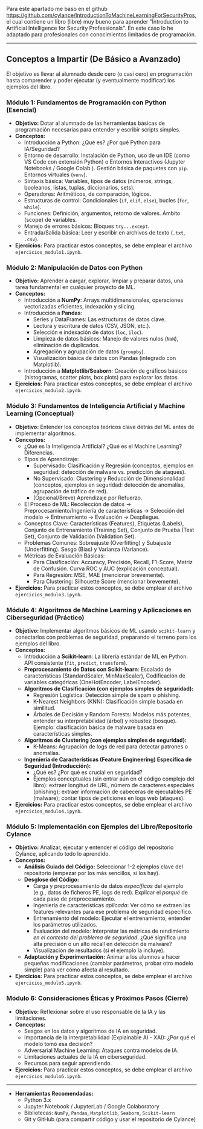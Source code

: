 Para este apartado me baso en el github https://github.com/cylance/IntroductionToMachineLearningForSecurityPros, el cual contiene un libro (libre) muy bueno para aprender "Introduction to Artificial Intelligence for Security Professionals". En este caso lo he adaptado para profesionales con conocimientos limitados de programación.

---

## Conceptos a Impartir (De Básico a Avanzado)

El objetivo es llevar al alumnado desde cero (o casi cero) en programación hasta comprender y poder ejecutar (y eventualmente modificar) los ejemplos del libro.

### Módulo 1: Fundamentos de Programación con Python (Esencial)

* **Objetivo:** Dotar al alumnado de las herramientas básicas de programación necesarias para entender y escribir scripts simples.
* **Conceptos:**
    * Introducción a Python: ¿Qué es? ¿Por qué Python para IA/Seguridad?
    * Entorno de desarrollo: Instalación de Python, uso de un IDE (como VS Code con extensión Python) o Entornos Interactivos (Jupyter Notebooks / Google Colab ). Gestión básica de paquetes con `pip`. Entornos virtuales (`venv`).
    * Sintaxis básica: Variables, tipos de datos (números, strings, booleanos, listas, tuplas, diccionarios, sets).
    * Operadores: Aritméticos, de comparación, lógicos.
    * Estructuras de control: Condicionales (`if`, `elif`, `else`), bucles (`for`, `while`).
    * Funciones: Definición, argumentos, retorno de valores. Ámbito (scope) de variables.
    * Manejo de errores básicos: Bloques `try...except`.
    * Entrada/Salida básica: Leer y escribir en archivos de texto (`.txt`, `.csv`).
* **Ejercicios:** Para practicar estos conceptos, se debe emplear el archivo `ejercicios_modulo1.ipynb`.

### Módulo 2: Manipulación de Datos con Python

* **Objetivo:** Aprender a cargar, explorar, limpiar y preparar datos, una tarea fundamental en cualquier proyecto de ML.
* **Conceptos:**
    * Introducción a **NumPy**: Arrays multidimensionales, operaciones vectorizadas eficientes, indexación y slicing.
    * Introducción a **Pandas**:
        * Series y DataFrames: Las estructuras de datos clave.
        * Lectura y escritura de datos (CSV, JSON, etc.).
        * Selección e indexación de datos (`loc`, `iloc`).
        * Limpieza de datos básicos: Manejo de valores nulos (`NaN`), eliminación de duplicados.
        * Agregación y agrupación de datos (`groupby`).
        * Visualización básica de datos con Pandas (integrado con Matplotlib).
    * Introducción a **Matplotlib/Seaborn**: Creación de gráficos básicos (histogramas, scatter plots, box plots) para explorar los datos.
* **Ejercicios:** Para practicar estos conceptos, se debe emplear el archivo `ejercicios_modulo2.ipynb`.

### Módulo 3: Fundamentos de Inteligencia Artificial y Machine Learning (Conceptual)

* **Objetivo:** Entender los conceptos teóricos clave detrás del ML antes de implementar algoritmos.
* **Conceptos:**
    * ¿Qué es la Inteligencia Artificial? ¿Qué es el Machine Learning? Diferencias.
    * Tipos de Aprendizaje:
        * Supervisado: Clasificación y Regresión (conceptos, ejemplos en seguridad: detección de malware vs. predicción de ataques).
        * No Supervisado: Clustering y Reducción de Dimensionalidad (conceptos, ejemplos en seguridad: detección de anomalías, agrupación de tráfico de red).
        * (Opcional/Breve) Aprendizaje por Refuerzo.
    * El Proceso de ML: Recolección de datos -> Preprocesamiento/Ingeniería de características -> Selección del modelo -> Entrenamiento -> Evaluación -> Despliegue.
    * Conceptos Clave: Características (Features), Etiquetas (Labels), Conjunto de Entrenamiento (Training Set), Conjunto de Prueba (Test Set), Conjunto de Validación (Validation Set).
    * Problemas Comunes: Sobreajuste (Overfitting) y Subajuste (Underfitting). Sesgo (Bias) y Varianza (Variance).
    * Métricas de Evaluación Básicas:
        * Para Clasificación: Accuracy, Precisión, Recall, F1-Score, Matriz de Confusión. Curva ROC y AUC (explicación conceptual).
        * Para Regresión: MSE, MAE (mencionar brevemente).
        * Para Clustering: Silhouette Score (mencionar brevemente).
* **Ejercicios:** Para practicar estos conceptos, se debe emplear el archivo `ejercicios_modulo3.ipynb`.

### Módulo 4: Algoritmos de Machine Learning y Aplicaciones en Ciberseguridad (Práctico)

* **Objetivo:** Implementar algoritmos básicos de ML usando `scikit-learn` y conectarlos con problemas de seguridad, preparando el terreno para los ejemplos del libro.
* **Conceptos:**
    * Introducción a **Scikit-learn**: La librería estándar de ML en Python. API consistente (`fit`, `predict`, `transform`).
    * **Preprocesamiento de Datos con Scikit-learn**: Escalado de características (StandardScaler, MinMaxScaler), Codificación de variables categóricas (OneHotEncoder, LabelEncoder).
    * **Algoritmos de Clasificación (con ejemplos simples de seguridad):**
        * Regresión Logística: Detección simple de spam o phishing.
        * K-Nearest Neighbors (KNN): Clasificación simple basada en similitud.
        * Árboles de Decisión y Random Forests: Modelos más potentes, entender su interpretabilidad (árbol) y robustez (bosque). Ejemplo: clasificación básica de malware basada en características simples.
    * **Algoritmos de Clustering (con ejemplos simples de seguridad):**
        * K-Means: Agrupación de logs de red para detectar patrones o anomalías.
    * **Ingeniería de Características (Feature Engineering) Específica de Seguridad (Introducción):**
        * ¿Qué es? ¿Por qué es crucial en seguridad?
        * Ejemplos conceptuales (sin entrar aún en el código complejo del libro): extraer longitud de URL, número de caracteres especiales (phishing); extraer información de cabeceras de ejecutables PE (malware); contar tipos de peticiones en logs web (ataques).
* **Ejercicios:** Para practicar estos conceptos, se debe emplear el archivo `ejercicios_modulo4.ipynb`.

### Módulo 5: Implementación con Ejemplos del Libro/Repositorio Cylance

* **Objetivo:** Analizar, ejecutar y entender el código del repositorio Cylance, aplicando todo lo aprendido.
* **Conceptos:**
    * **Análisis Guiado del Código:** Seleccionar 1-2 ejemplos clave del repositorio (empezar por los más sencillos, si los hay).
    * **Desglose del Código:**
        * Carga y preprocesamiento de datos *específicos* del ejemplo (e.g., datos de ficheros PE, logs de red). Explicar el *porqué* de cada paso de preprocesamiento.
        * Ingeniería de características *aplicada*: Ver cómo se extraen las features relevantes para ese problema de seguridad específico.
        * Entrenamiento del modelo: Ejecutar el entrenamiento, entender los parámetros utilizados.
        * Evaluación del modelo: Interpretar las métricas de rendimiento *en el contexto del problema de seguridad*. ¿Qué significa una alta precisión o un alto recall en detección de malware?
        * Visualización de resultados (si el ejemplo la incluye).
    * **Adaptación y Experimentación:** Animar a los alumnos a hacer pequeñas modificaciones (cambiar parámetros, probar otro modelo simple) para ver cómo afecta al resultado.
* **Ejercicios:** Para practicar estos conceptos, se debe emplear el archivo `ejercicios_modulo5.ipynb`.

### Módulo 6: Consideraciones Éticas y Próximos Pasos (Cierre)

* **Objetivo:** Reflexionar sobre el uso responsable de la IA y las limitaciones.
* **Conceptos:**
    * Sesgos en los datos y algoritmos de IA en seguridad.
    * Importancia de la interpretabilidad (Explainable AI - XAI): ¿Por qué el modelo tomó esa decisión?
    * Adversarial Machine Learning: Ataques contra modelos de IA.
    * Limitaciones actuales de la IA en ciberseguridad.
    * Recursos para seguir aprendiendo.
* **Ejercicios:** Para practicar estos conceptos, se debe emplear el archivo `ejercicios_modulo6.ipynb`.

---

* **Herramientas Recomendadas:**
    * Python 3.x
    * Jupyter Notebook / JupyterLab / Google Colaboratory
    * Bibliotecas: `NumPy`, `Pandas`, `Matplotlib`, `Seaborn`, `Scikit-learn`
    * Git y GitHub (para compartir código y usar el repositorio de Cylance)
